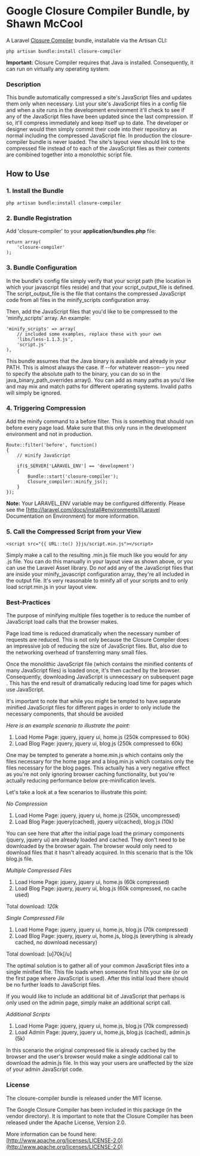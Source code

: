 # Google Closure Compiler Bundle, by Shawn McCool

A Laravel [Closure Compiler](https://developers.google.com/closure/compiler/) bundle, installable via the Artisan CLI:

    php artisan bundle:install closure-compiler

**Important:** Closure Compiler requires that Java is installed.  Consequently, it can run on virtually any operating system.

### Description

This bundle automatically compressed a site's JavaScript files and updates them only when necessary.  List your site's JavaScript files in a config file and when a site runs in the development environment it'll check to see if any of the JavaScript files have been updated since the last compression.  If so, it'll compress immediately and keep itself up to date.  The developer or designer would then simply commit their code into their repository as normal including the compressed JavaScript file.  In production the closure-compiler bundle is never loaded.  The site's layout view should link to the compressed file instead of to each of the JavaScript files as their contents are combined together into a monolothic script file.

## How to Use

### 1. Install the Bundle

    php artisan bundle:install closure-compiler

### 2. Bundle Registration

Add 'closure-compiler' to your **application/bundles.php** file:

    return array(
        'closure-compiler'
    );

### 3. Bundle Configuration

In the bundle's config file simply verify that your script path (the location in which your javascript files reside) and that your script_output_file is defined. The script_output_file is the file that contains the compressed JavaScript code from all files in the minify_scripts configuration array.

Then, add the JavaScript files that you'd like to be compressed to the 'minify_scripts' array.  An example:

    'minify_scripts' => array(
        // included some examples, replace these with your own
        'libs/less-1.1.3.js',
        'script.js'
    ),

This bundle assumes that the Java binary is available and already in your PATH.  This is almost always the case.  If --for whatever reason-- you need to specify the absolute path to the binary, you can do so in the java_binary_path_overrides array().  You can add as many paths as you'd like and may mix and match paths for different operating systems.  Invalid paths will simply be ignored.

### 4. Triggering Compression

Add the minify command to a before filter.  This is something that should run before every page load.  Make sure that this only runs in the development environment and not in production.

    Route::filter('before', function()
    {
        // minify JavaScript

        if($_SERVER['LARAVEL_ENV'] == 'development')
        {
            Bundle::start('closure-compiler');
            Closure_compiler::minify_js();
        }
    });

**Note:** Your LARAVEL_ENV variable may be configured differently.  Please see the [http://laravel.com/docs/install#environments](Laravel Documentation on Environment) for more information.

### 5. Call the Compressed Script from your View

    <script src="{{ URL::to() }}js/script.min.js"></script>

Simply make a call to the resulting .min.js file much like you would for any .js file.  You can do this manually in your layout view as shown above, or you can use the Laravel Asset library.  Do *not* add any of the JavaScript files that are inside your minify_javascript configuration array, they're all included in the output file.  It's very reasonable to minify all of your scripts and to only load script.min.js in your layout view.

### Best-Practices

The purpose of minifying multiple files together is to reduce the number of JavaScript load calls that the browser makes.

Page load time is reduced dramatically when the necessary number of requests are reduced. This is not only because the Closure Compiler does an impressive job of reducing the size of JavaScript files.  But, also due to the networking overhead of transferring many small files.

Once the monolithic JavaScript file (which contains the minified contents of many JavaScript files) is loaded once, it's then cached by the browser.  Consequently, downloading JavaScript is unnecessary on subsequent page .  This has the end result of dramatically reducing load time for pages which use JavaScript.

It's important to note that while you might be tempted to have separate minified JavaScript files for different pages in order to only include the necessary components, that should be avoided

*Here is an example scenario to illustrate the point:*

1. Load Home Page: jquery, jquery ui, home.js (250k compressed to 60k)
2. Load Blog Page: jquery, jquery ui, blog.js (250k compressed to 60k)

One may be tempted to generate a home.min.js which contains only the files necessary for the home page and a blog.min.js which contains only the files necessary for the blog pages.  This actually has a very negative effect as you're not only ignoring browser caching functionality, but you're actually reducing performance below pre-minification levels.

Let's take a look at a few scenarios to illustrate this point:

*No Compression*
1. Load Home Page: jquery, jquery ui, home.js (250k, uncompressed)
2. Load Blog Page: jquery(cached), jquery ui(cached), blog.js (10k)

You can see here that after the initial page load the primary components (jquery, jquery ui) are already loaded and cached.  They don't need to be downloaded by the browser again.  The browser would only need to download files that it hasn't already acquired.  In this scenario that is the 10k blog.js file.

*Multiple Compressed Files*
1. Load Home Page: jquery, jquery ui, home.js (60k compressed)
2. Load Blog Page: jquery, jquery ui, blog.js (60k compressed, no cache used)

Total download: _120k_

*Single Compressed File*
1. Load Home Page: jquery, jquery ui, home.js, blog.js (70k compressed)
2. Load Blog Page: jquery, jquery ui, home.js, blog.js (everything is already cached, no download necessary)

Total download: [u]70k[/u]

The optimal solution is to gather all of your common JavaScript files into a single minified file.  This file loads when someone first hits your site (or on the first page where JavaScript is used).  After this initial load there should be no further loads to JavaScript files.

If you would like to include an additional bit of JavaScript that perhaps is only used on the admin page, simply make an additional script call.

*Additional Scripts*
1. Load Home Page: jquery, jquery ui, home.js, blog.js (70k compressed)
2. Load Admin Page: jquery, jquery ui, home.js, blog.js (cached), admin.js (5k)

In this scenario the original compressed file is already cached by the browser and the user's browser would make a single additional call to download the admin.js file.  In this way your users are unaffected by the size of your admin JavaScript code.

### License

The closure-compiler bundle is released under the MIT license.

The Google Closure Compiler has been included in this package (in the vendor directory).  It is important to note that the Closure Compiler has been released under the Apache License, Version 2.0.

More information can be found here: [http://www.apache.org/licenses/LICENSE-2.0](http://www.apache.org/licenses/LICENSE-2.0)